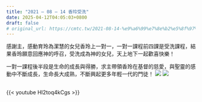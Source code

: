 ```yaml
---
title: "2021 – 08 – 14 香玲受洗"
date: 2025-04-12T04:05:03+0800
draft: false
# original_url: https://cmtc.tw/2021-08-14-%e9%a6%99%e7%8e%b2%e5%8f%97%e6%b4%97
---
```



感謝主，感動育玲為潔慧的女兒香玲上一對一，一對一課程前四課是受洗課程，結果香玲願意回應神的呼召，受洗成為神的女兒，天上地下一起歡喜快樂！

一對一課程後半段是生命的成長與得勝，求主帶領香玲在基督的慈愛，與聖靈的感動中不斷成長，生命長大成熟，不斷興起更多年輕一代的門徒！
![](/images/香玲受洗.jpg )
![](/images/香玲受洗2.jpg)

<br>
{{< youtube HI2toq4kCgs >}}
